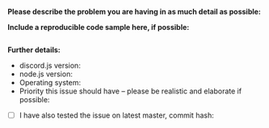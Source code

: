 <!--
If you need help with discord.js installation or usage, please go to the discord.js Discord server instead:
  https://discord.gg/bRCvFy9
This issue tracker is only for bug reports and enhancement suggestions. You won't receive any basic help here.
-->

**Please describe the problem you are having in as much detail as possible:**


**Include a reproducible code sample here, if possible:**
```js

```

**Further details:**

- discord.js version:
- node.js version:
- Operating system:
- Priority this issue should have – please be realistic and elaborate if possible:

<!--
Ideally you would also test whether the issue occurs on the latest master branch commit.
If you have, please check the following box and insert the hash of the commit you tested:
-->
- [ ] I have also tested the issue on latest master, commit hash:

<!-- Love discord.js? Please consider supporting our collective:
👉  https://opencollective.com/discord.js/donate -->